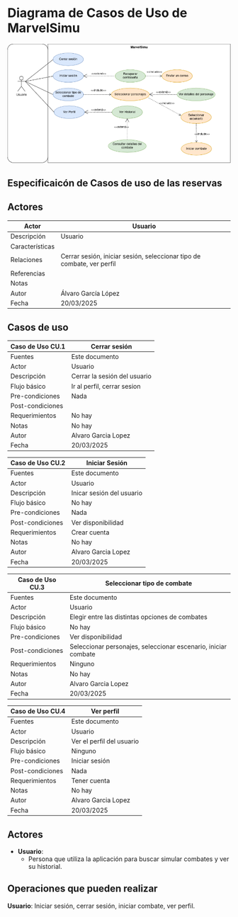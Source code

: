 # Diagrama de Casos de Uso de MarvelSimu

<img src="../images/diagrama-1.0.2.drawio.png">

## Especificaicón de Casos de uso de las reservas

## Actores
|  Actor | Usuario  |
|---|---|
| Descripción  | Usuario  |
| Características  |  |
| Relaciones | Cerrar sesión, iniciar sesión, seleccionar tipo de combate, ver perfil |
| Referencias |  |   
|  Notas |   |
| Autor  | Álvaro García López |
|Fecha | 20/03/2025 |


## Casos de uso

|  Caso de Uso	CU.1 | Cerrar sesión  |
  |---|---|
  | Fuentes  | Este documento  |
  | Actor  |  Usuario |
  | Descripción | Cerrar la sesión del usuario  |
  | Flujo básico | Ir al perfil, cerrar sesion |
  | Pre-condiciones | Nada |  
  | Post-condiciones  |  |  
  |  Requerimientos | No hay |
  |  Notas |  No hay |
  | Autor  | Alvaro Garcia Lopez |
  | Fecha | 20/03/2025 |

  |  Caso de Uso	CU.2 | Iniciar Sesión  |
  |---|---|
  | Fuentes  | Este documento  |
  | Actor  |  Usuario |
  | Descripción | Inicar sesión del usuario |
  | Flujo básico | No hay |
  | Pre-condiciones | Nada |  
  | Post-condiciones  | Ver disponibilidad  |  
  |  Requerimientos | Crear cuenta |
  |  Notas |  No hay |
  | Autor  | Alvaro Garcia Lopez |
  | Fecha | 20/03/2025 |

  |  Caso de Uso	CU.3 | Seleccionar tipo de combate  |
  |---|---|
  | Fuentes  | Este documento  |
  | Actor  |  Usuario |
  | Descripción | Elegir entre las distintas opciones de combates  |
  | Flujo básico | No hay |
  | Pre-condiciones | Ver disponibilidad  |  
  | Post-condiciones  | Seleccionar personajes, seleccionar escenario, iniciar combate  |  
  |  Requerimientos | Ninguno |
  |  Notas |  No hay |
  | Autor  | Alvaro Garcia Lopez |
  | Fecha | 20/03/2025 |

  |  Caso de Uso	CU.4 | Ver perfil |
  |---|---|
  | Fuentes  | Este documento  |
  | Actor  |  Usuario |
  | Descripción | Ver el perfil del usuario |
  | Flujo básico | Ninguno |
  | Pre-condiciones | Iniciar sesión  |  
  | Post-condiciones  | Nada  |  
  |  Requerimientos | Tener cuenta |
  |  Notas |  No hay |
  | Autor  | Alvaro Garcia Lopez |
  | Fecha | 20/03/2025 |


  ## Actores
  - **Usuario**: 
    - Persona que utiliza la aplicación para buscar simular combates y ver su historial.

  ## Operaciones que pueden realizar
  **Usuario**: Iniciar sesión, cerrar sesión, iniciar combate, ver perfil.
